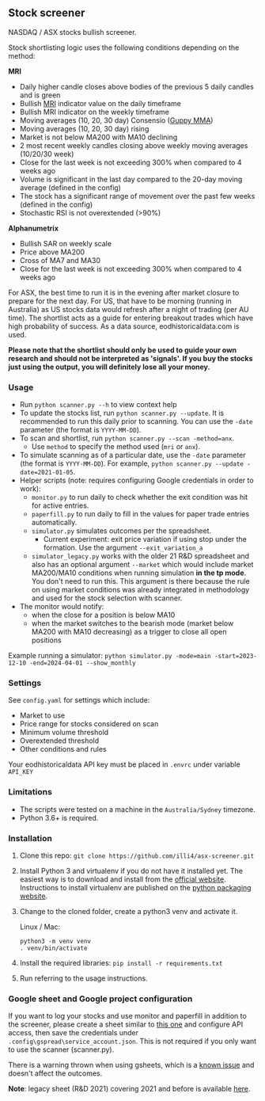 ## Stock screener

NASDAQ / ASX stocks bullish screener. 

Stock shortlisting logic uses the following conditions depending on the method:

**MRI**
- Daily higher candle closes above bodies of the previous 5 daily candles and is green
- Bullish [MRI](https://tonevays.com/indicator) indicator value on the daily timeframe
- Bullish MRI indicator on the weekly timeframe  
- Moving averages (10, 20, 30 day) Consensio ([Guppy MMA](https://www.investopedia.com/terms/g/guppy-multiple-moving-average.asp))
- Moving averages (10, 20, 30 day) rising
- Market is not below MA200 with MA10 declining
- 2 most recent weekly candles closing above weekly moving averages (10/20/30 week)
- Close for the last week is not exceeding 300% when compared to 4 weeks ago
- Volume is significant in the last day compared to the 20-day moving average (defined in the config)  
- The stock has a significant range of movement over the past few weeks (defined in the config)
- Stochastic RSI is not overextended (>90%)

**Alphanumetrix**
- Bullish SAR on weekly scale 
- Price above MA200 
- Cross of MA7 and MA30
- Close for the last week is not exceeding 300% when compared to 4 weeks ago

For ASX, the best time to run it is in the evening after market closure to prepare for the next day. For US, that have to be morning (running in Australia) as US stocks data would refresh after a night of trading (per AU time). The shortlist acts as a guide for entering breakout trades which have high probability of success. As a data source, eodhistoricaldata.com is used.

**Please note that the shortlist should only be used to guide your own research and should not be interpreted as 'signals'. If you buy the stocks just using the output, you will definitely lose all your money.** 

### Usage  
- Run `python scanner.py --h` to view context help 
- To update the stocks list, run `python scanner.py --update`. It is recommended to run this daily prior to scanning. You can use the `-date` parameter (the format is `YYYY-MM-DD`).   
- To scan and shortlist, run `python scanner.py --scan -method=anx`. 
  - Use `method` to specify the method used (`mri` or `anx`). 
- To simulate scanning as of a particular date, use the `-date` parameter (the format is `YYYY-MM-DD`). For example, `python scanner.py --update -date=2021-01-05`.
- Helper scripts (note: requires configuring Google credentials in order to work):  
   - `monitor.py` to run daily to check whether the exit condition was hit for active entries.
   - `paperfill.py` to run daily to fill in the values for paper trade entries automatically. 
   - `simulator.py` simulates outcomes per the spreadsheet.  
     - Current experiment: exit price variation if using stop under the formation. Use the argument `--exit_variation_a`
   - `simulator_legacy.py` works with the older 21 R&D spreadsheet and also has an optional argument `--market` which would include market MA200/MA10 conditions when running simulation **in the tp mode**. You don't need to run this. 
  This argument is there because the rule on using market conditions was already integrated in methodology and used for the stock selection with scanner.  
- The monitor would notify: 
  - when the close for a position is below MA10 
  - when the market switches to the bearish mode (market below MA200 with MA10 decreasing) as a trigger to close all open positions

Example running a simulator: 
`python simulator.py -mode=main -start=2023-12-10 -end=2024-04-01 --show_monthly`

### Settings 
See `config.yaml` for settings which include:
- Market to use 
- Price range for stocks considered on scan
- Minimum volume threshold  
- Overextended threshold
- Other conditions and rules

Your eodhistoricaldata API key must be placed in `.envrc` under variable `API_KEY`

### Limitations
- The scripts were tested on a machine in the `Australia/Sydney` timezone.
- Python 3.6+ is required.

### Installation

1. Clone this repo: `git clone https://github.com/illi4/asx-screener.git`
2. Install Python 3 and virtualenv if you do not have it installed yet. The easiest way is to download and install from the [official website](https://www.python.org/downloads/). Instructions to install virtualenv are published on the [python packaging website](https://packaging.python.org/guides/installing-using-pip-and-virtual-environments/). 
3. Change to the cloned folder, create a python3 venv and activate it. 
    
    Linux / Mac: 
    ```
    python3 -m venv venv
    . venv/bin/activate
    ```
   
4. Install the required libraries: `pip install -r requirements.txt` 
5. Run referring to the usage instructions. 
 

### Google sheet and Google project configuration 
If you want to log your stocks and use monitor and paperfill in addition to the screener, please create a sheet similar to [this one](https://docs.google.com/spreadsheets/d/12uNaLya_qiQbT4NDbTaaQr0Y2sDbfDmEZDhvlzTRyjc/edit?usp=sharing) and configure API access, then save the credentials under `.config\gspread\service_account.json`. 
This is not required if you only want to use the scanner (scanner.py). 

There is a warning thrown when using gsheets, which is a [known issue](https://github.com/burnash/gspread/issues/1348) and doesn't affect the outcomes. 

**Note**: legacy sheet (R&D 2021) covering 2021 and before is available [here](https://docs.google.com/spreadsheets/d/1luuTn-wRsa2IXkaLTB-3FGlev6gJy6fnO0uQfqnHjRI/edit?usp=sharing).
